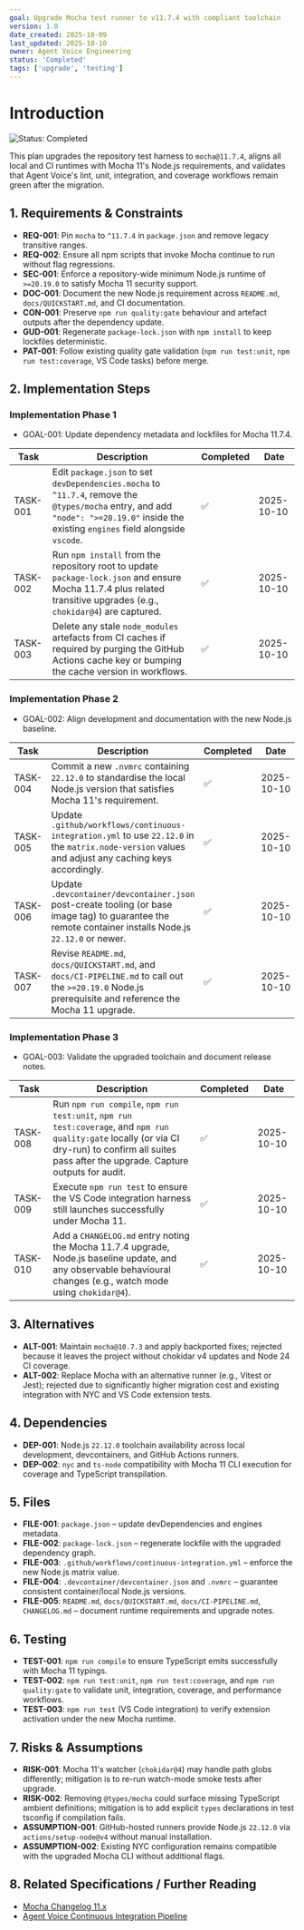 ```yaml
---
goal: Upgrade Mocha test runner to v11.7.4 with compliant toolchain
version: 1.0
date_created: 2025-10-09
last_updated: 2025-10-10
owner: Agent Voice Engineering
status: 'Completed'
tags: ['upgrade', 'testing']
---
```


# Introduction

![Status: Completed](https://img.shields.io/badge/status-Completed-brightgreen)

This plan upgrades the repository test harness to `mocha@11.7.4`, aligns all local and CI runtimes with Mocha 11's Node.js requirements, and validates that Agent Voice's lint, unit, integration, and coverage workflows remain green after the migration.

## 1. Requirements & Constraints

- **REQ-001**: Pin `mocha` to `^11.7.4` in `package.json` and remove legacy transitive ranges.
- **REQ-002**: Ensure all npm scripts that invoke Mocha continue to run without flag regressions.
- **SEC-001**: Enforce a repository-wide minimum Node.js runtime of `>=20.19.0` to satisfy Mocha 11 security support.
- **DOC-001**: Document the new Node.js requirement across `README.md`, `docs/QUICKSTART.md`, and CI documentation.
- **CON-001**: Preserve `npm run quality:gate` behaviour and artefact outputs after the dependency update.
- **GUD-001**: Regenerate `package-lock.json` with `npm install` to keep lockfiles deterministic.
- **PAT-001**: Follow existing quality gate validation (`npm run test:unit`, `npm run test:coverage`, VS Code tasks) before merge.

## 2. Implementation Steps

### Implementation Phase 1

- GOAL-001: Update dependency metadata and lockfiles for Mocha 11.7.4.

| Task | Description | Completed | Date |
|------|-------------|-----------|------|
| TASK-001 | Edit `package.json` to set `devDependencies.mocha` to `^11.7.4`, remove the `@types/mocha` entry, and add `"node": ">=20.19.0"` inside the existing `engines` field alongside `vscode`. | ✅ | 2025-10-10 |
| TASK-002 | Run `npm install` from the repository root to update `package-lock.json` and ensure Mocha 11.7.4 plus related transitive upgrades (e.g., `chokidar@4`) are captured. | ✅ | 2025-10-10 |
| TASK-003 | Delete any stale `node_modules` artefacts from CI caches if required by purging the GitHub Actions cache key or bumping the cache version in workflows. | ✅ | 2025-10-10 |

### Implementation Phase 2

- GOAL-002: Align development and documentation with the new Node.js baseline.

| Task | Description | Completed | Date |
|------|-------------|-----------|------|
| TASK-004 | Commit a new `.nvmrc` containing `22.12.0` to standardise the local Node.js version that satisfies Mocha 11's requirement. | ✅ | 2025-10-10 |
| TASK-005 | Update `.github/workflows/continuous-integration.yml` to use `22.12.0` in the `matrix.node-version` values and adjust any caching keys accordingly. | ✅ | 2025-10-10 |
| TASK-006 | Update `.devcontainer/devcontainer.json` post-create tooling (or base image tag) to guarantee the remote container installs Node.js `22.12.0` or newer. | ✅ | 2025-10-10 |
| TASK-007 | Revise `README.md`, `docs/QUICKSTART.md`, and `docs/CI-PIPELINE.md` to call out the `>=20.19.0` Node.js prerequisite and reference the Mocha 11 upgrade. | ✅ | 2025-10-10 |

### Implementation Phase 3

- GOAL-003: Validate the upgraded toolchain and document release notes.

| Task | Description | Completed | Date |
|------|-------------|-----------|------|
| TASK-008 | Run `npm run compile`, `npm run test:unit`, `npm run test:coverage`, and `npm run quality:gate` locally (or via CI dry-run) to confirm all suites pass after the upgrade. Capture outputs for audit. | ✅ | 2025-10-10 |
| TASK-009 | Execute `npm run test` to ensure the VS Code integration harness still launches successfully under Mocha 11. | ✅ | 2025-10-10 |
| TASK-010 | Add a `CHANGELOG.md` entry noting the Mocha 11.7.4 upgrade, Node.js baseline update, and any observable behavioural changes (e.g., watch mode using `chokidar@4`). | ✅ | 2025-10-10 |

## 3. Alternatives

- **ALT-001**: Maintain `mocha@10.7.3` and apply backported fixes; rejected because it leaves the project without chokidar v4 updates and Node 24 CI coverage.
- **ALT-002**: Replace Mocha with an alternative runner (e.g., Vitest or Jest); rejected due to significantly higher migration cost and existing integration with NYC and VS Code extension tests.

## 4. Dependencies

- **DEP-001**: Node.js `22.12.0` toolchain availability across local development, devcontainers, and GitHub Actions runners.
- **DEP-002**: `nyc` and `ts-node` compatibility with Mocha 11 CLI execution for coverage and TypeScript transpilation.

## 5. Files

- **FILE-001**: `package.json` – update devDependencies and engines metadata.
- **FILE-002**: `package-lock.json` – regenerate lockfile with the upgraded dependency graph.
- **FILE-003**: `.github/workflows/continuous-integration.yml` – enforce the new Node.js matrix value.
- **FILE-004**: `.devcontainer/devcontainer.json` and `.nvmrc` – guarantee consistent container/local Node.js versions.
- **FILE-005**: `README.md`, `docs/QUICKSTART.md`, `docs/CI-PIPELINE.md`, `CHANGELOG.md` – document runtime requirements and upgrade notes.

## 6. Testing

- **TEST-001**: `npm run compile` to ensure TypeScript emits successfully with Mocha 11 typings.
- **TEST-002**: `npm run test:unit`, `npm run test:coverage`, and `npm run quality:gate` to validate unit, integration, coverage, and performance workflows.
- **TEST-003**: `npm run test` (VS Code integration) to verify extension activation under the new Mocha runtime.

## 7. Risks & Assumptions

- **RISK-001**: Mocha 11's watcher (`chokidar@4`) may handle path globs differently; mitigation is to re-run watch-mode smoke tests after upgrade.
- **RISK-002**: Removing `@types/mocha` could surface missing TypeScript ambient definitions; mitigation is to add explicit `types` declarations in test tsconfig if compilation fails.
- **ASSUMPTION-001**: GitHub-hosted runners provide Node.js `22.12.0` via `actions/setup-node@v4` without manual installation.
- **ASSUMPTION-002**: Existing NYC configuration remains compatible with the upgraded Mocha CLI without additional flags.

## 8. Related Specifications / Further Reading

- [Mocha Changelog 11.x](https://github.com/mochajs/mocha/blob/main/CHANGELOG.md)
- [Agent Voice Continuous Integration Pipeline](../docs/CI-PIPELINE.md)
